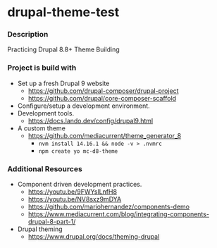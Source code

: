 # drupal-theme-test
### Description
Practicing Drupal 8.8+ Theme Building

### Project is build with
- Set up a fresh Drupal 9 website
  * https://github.com/drupal-composer/drupal-project
  * https://github.com/drupal/core-composer-scaffold
- Configure/setup a development environment.
- Development tools.
  * https://docs.lando.dev/config/drupal9.html
- A custom theme
  * https://github.com/mediacurrent/theme_generator_8
    * `nvm install 14.16.1 && node -v > .nvmrc`
    * `npm create yo mc-d8-theme`


### Additional Resources
- Component driven development practices.
  * https://youtu.be/9FWYslLnfH8
  * https://youtu.be/NV8sxz9mDYA
  * https://github.com/mariohernandez/components-demo
  * https://www.mediacurrent.com/blog/integrating-components-drupal-8-part-1/
- Drupal theming
  * https://www.drupal.org/docs/theming-drupal
